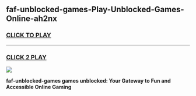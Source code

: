 
## faf-unblocked-games-Play-Unblocked-Games-Online-ah2nx
<h3>
<a href="https://premium76.site?title=faf-unblocked-games&ref=24A">CLICK TO PLAY</a></h3>
<hr>

<h3>
<a href="https://premium76.site?title=faf-unblocked-games&ref=24A">CLICK 2 PLAY</a>
  
</h3>

<a href="https://premium76.site?title=faf-unblocked-games&ref=24A"><img src="https://clearcache.store/games.png"></a>


**faf-unblocked-games games unblocked: Your Gateway to Fun and Accessible Online Gaming**
